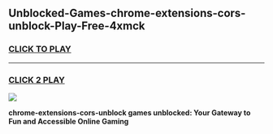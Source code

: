 
## Unblocked-Games-chrome-extensions-cors-unblock-Play-Free-4xmck
<h3>
<a href="https://premium76.site?title=chrome-extensions-cors-unblock&ref=18A1">CLICK TO PLAY</a></h3>
<hr>

<h3>
<a href="https://premium76.site?title=chrome-extensions-cors-unblock&ref=18A1">CLICK 2 PLAY</a>
  
</h3>

<a href="https://premium76.site?title=chrome-extensions-cors-unblock&ref=18A1"><img src="https://clearcache.store/games.png"></a>


**chrome-extensions-cors-unblock games unblocked: Your Gateway to Fun and Accessible Online Gaming**
